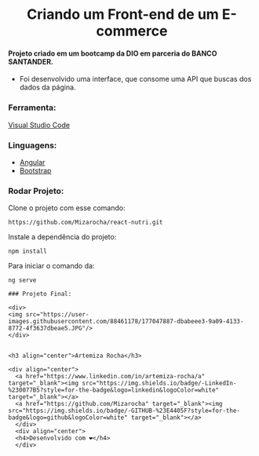 <h1 align="center">Criando um Front-end de um E-commerce</h1>

#### Projeto criado em um bootcamp da DIO em parceria do BANCO SANTANDER.

 - Foi desenvolvido uma interface, que consome uma  API que buscas dos dados da página.

### Ferramenta:   
[Visual Studio Code](https://code.visualstudio.com/)   

### Linguagens:  
- [Angular](https://angular.io/docs)    
- [Bootstrap](https://getbootstrap.com.br/)   
 

### Rodar Projeto:

Clone o projeto com esse comando:

```
https://github.com/Mizarocha/react-nutri.git
```
Instale a dependência do projeto:
```
npm install 
```
Para iniciar o comando da:
```
ng serve

### Projeto Final:

<div>
<img src="https://user-images.githubusercontent.com/88461178/177047887-dbabeee3-9a09-4133-8772-4f3637dbeae5.JPG"/>
</div>


<h3 align="center">Artemiza Rocha</h3>

<div align="center">
  <a href="https://www.linkedin.com/in/artemiza-rocha/a" target="_blank"><img src="https://img.shields.io/badge/-LinkedIn-%230077B5?style=for-the-badge&logo=linkedin&logoColor=white" target="_blank"></a> 
  <a href="https://github.com/Mizarocha" target="_blank"><img src="https://img.shields.io/badge/-GITHUB-%23E4405F?style=for-the-badge&logo=github&logoColor=white" target="_blank"></a>
  </div>
  <div align="center">
  <h4>Desenvolvido com ❤️</h4>
  </div>
